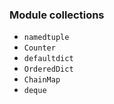 ### Module collections

* `namedtuple`
* `Counter`
* `defaultdict`
* `OrderedDict`
* `ChainMap`
* `deque`

